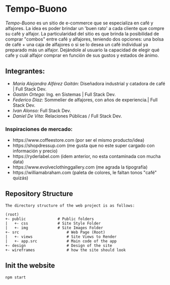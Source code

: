 <h1>Tempo-Buono</h1>
<em>Tempo-Buono</em> es un sitio de e-commerce que se especializa en café y alfajores. La idea es poder brindar un 'buen rato' a cada cliente que compre su café y alfajor. La particularidad del sitio es que brinda la posibilidad de comprar "combos" entre café y alfajores, teniendo dos opciones: una bolsa de café + una caja de alfajores o si se lo desea un café individual ya preparado más un alfajor. Dejándole al usuario la capacidad de elegir qué cafe y cuál alfajor comprar en función de sus gustos y estados de ánimo.

<h2>Integrantes:</h2>
<ul>
<li><em>María Alejandra Alférez Gaitán:</em> Diseñadora industrial y catadora de café | Full Stack Dev.  </li>
<li><em>Gastón Ortega:</em> Ing. en Sistemas | Full Stack Dev. </li>
<li><em>Federico Díaz:</em> Sommelier de alfajores, con años de experiencia.| Full Stack Dev. </li>
<li><em>Ivan Alonso:</em> Full Stack Dev. </li>
<li><em>Daniel De Vita:</em> Relaciones Públicas / Full Stack Dev. </li>
</ul>

<h3>Inspiraciones de mercado:</h3>
<ul>
<li>https://www.coffeestore.com (por ser el mismo producto/idea)</li>
<li>https://shopdressup.com (me gusta que no este super cargado con información y precio)</li>
<li>https://ryderlabel.com (idem anterior, no esta contaminada con mucha data)</li>
<li>https://www.evolveclothinggallery.com (me agrada la tipografía)</li>
<li>https://williamabraham.com (paleta de colores, le faltan tonos "café" quizás)</li>
</ul>

## Repository Structure
    The directory structure of the web project is as follows:

    (root)
    +- public              # Public folders
    |   +- css             # Site Style Folder
    |   +- img             # Site Images Folder
    +- src                     # Web Page (Root)
    |   +- views               # Site Views to Render
    |   +- app.src             # Main code of the app
    +- design                  # Design of the site
    +- wireframes              # how the site should look 

## Init the website
```shell
npm start
```
